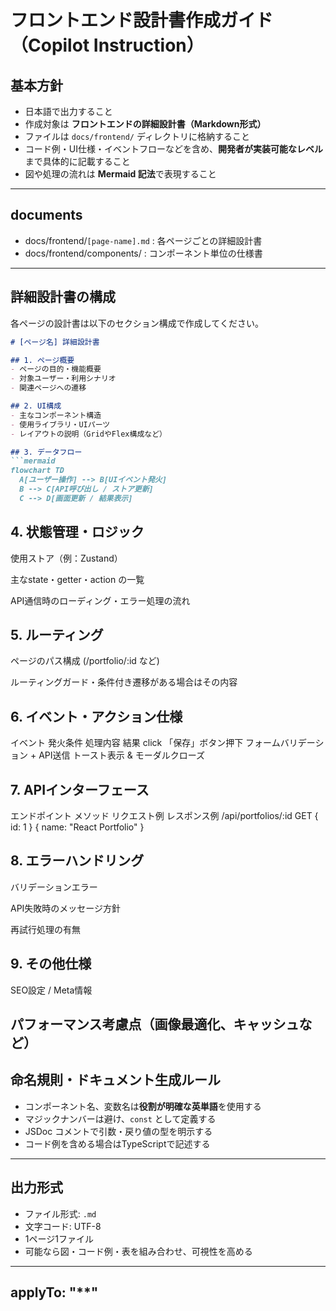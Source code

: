 # フロントエンド設計書作成ガイド（Copilot Instruction）

## 基本方針
- 日本語で出力すること
- 作成対象は **フロントエンドの詳細設計書（Markdown形式）**
- ファイルは `docs/frontend/` ディレクトリに格納すること
- コード例・UI仕様・イベントフローなどを含め、**開発者が実装可能なレベル**まで具体的に記載すること
- 図や処理の流れは **Mermaid 記法**で表現すること

---

## documents
- docs/frontend/`[page-name].md` : 各ページごとの詳細設計書
- docs/frontend/components/ : コンポーネント単位の仕様書

---

## 詳細設計書の構成

各ページの設計書は以下のセクション構成で作成してください。

```md
# [ページ名] 詳細設計書

## 1. ページ概要
- ページの目的・機能概要
- 対象ユーザー・利用シナリオ
- 関連ページへの遷移

## 2. UI構成
- 主なコンポーネント構造
- 使用ライブラリ・UIパーツ
- レイアウトの説明（GridやFlex構成など）

## 3. データフロー
```mermaid
flowchart TD
  A[ユーザー操作] --> B[UIイベント発火]
  B --> C[API呼び出し / ストア更新]
  C --> D[画面更新 / 結果表示]
```

## 4. 状態管理・ロジック
使用ストア（例：Zustand）

主なstate・getter・action の一覧

API通信時のローディング・エラー処理の流れ

## 5. ルーティング
ページのパス構成 (/portfolio/:id など)

ルーティングガード・条件付き遷移がある場合はその内容

## 6. イベント・アクション仕様
イベント	発火条件	処理内容	結果
click	「保存」ボタン押下	フォームバリデーション + API送信	トースト表示 & モーダルクローズ

## 7. APIインターフェース
エンドポイント	メソッド	リクエスト例	レスポンス例
/api/portfolios/:id	GET	{ id: 1 }	{ name: "React Portfolio" }

## 8. エラーハンドリング
バリデーションエラー

API失敗時のメッセージ方針

再試行処理の有無

## 9. その他仕様
SEO設定 / Meta情報

パフォーマンス考慮点（画像最適化、キャッシュなど）
---

## 命名規則・ドキュメント生成ルール
- コンポーネント名、変数名は**役割が明確な英単語**を使用する
- マジックナンバーは避け、`const` として定義する
- JSDoc コメントで引数・戻り値の型を明示する
- コード例を含める場合はTypeScriptで記述する

---

## 出力形式
- ファイル形式: `.md`
- 文字コード: UTF-8
- 1ページ1ファイル
- 可能なら図・コード例・表を組み合わせ、可視性を高める

---

## applyTo: "\*\*"
